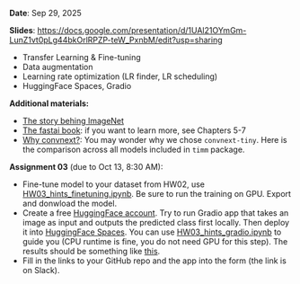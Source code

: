 **Date**: Sep 29, 2025

**Slides**: https://docs.google.com/presentation/d/1UAl21OYmGm-LunZ1vt0pLg44bkOrlRPZP-teW_PxnbM/edit?usp=sharing

* Transfer Learning & Fine-tuning
* Data augmentation
* Learning rate optimization (LR finder, LR scheduling)
* HuggingFace Spaces, Gradio

**Additional materials:**
* [The story behing ImageNet](https://www.understandingai.org/p/why-the-deep-learning-boom-caught)
* [The fastai book](https://github.com/fastai/fastbook): if you want to learn more, see Chapters 5-7
* [Why convnext?](https://www.kaggle.com/code/jhoward/which-image-models-are-best): You may wonder why we chose `convnext-tiny`. Here is the comparison across all models included in `timm` package.

**Assignment 03** (due to Oct 13, 8:30 AM):

* Fine-tune model to your dataset from HW02, use [HW03_hints_finetuning.ipynb](HW03_hints_finetuning.ipynb). Be sure to run the training on GPU. Export and donwload the model.
* Create a free [HuggingFace account](https://huggingface.co/). Try to run Gradio app that takes an image as input and outputs the predicted class first locally. Then deploy it into [HuggingFace Spaces](https://huggingface.co/spaces). You can use [HW03_hints_gradio.ipynb](HW03_hints_gradio.ipynb) to guide you (CPU runtime is fine, you do not need GPU for this step). The results should be something like [this](https://huggingface.co/spaces/simecek/teaching_img_classifier).
* Fill in the links to your GitHub repo and the app into the form (the link is on Slack).
